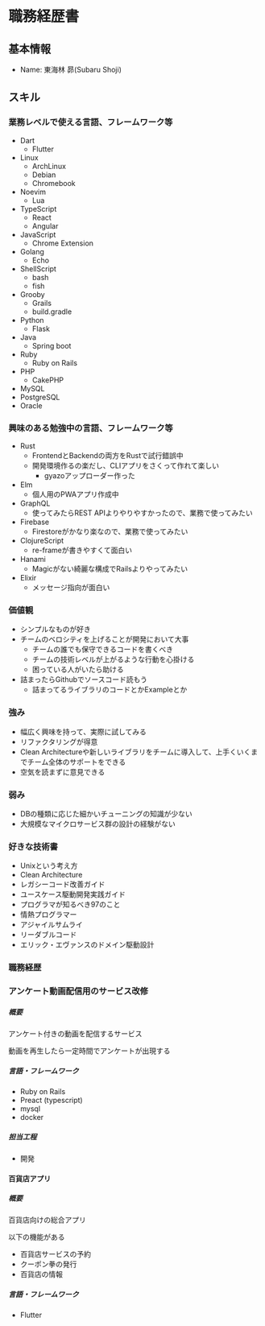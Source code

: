 # 職務経歴書

## 基本情報
- Name: 東海林 昴(Subaru Shoji)

## スキル
### 業務レベルで使える言語、フレームワーク等
- Dart
	- Flutter
- Linux
	- ArchLinux
	- Debian
	- Chromebook
- Noevim
	- Lua
- TypeScript
	- React
	- Angular
- JavaScript
	- Chrome Extension
- Golang
	- Echo
- ShellScript
	- bash
	- fish
- Grooby
	- Grails
	- build.gradle
- Python
	- Flask
- Java
	- Spring boot
- Ruby
	- Ruby on Rails
- PHP
	- CakePHP
- MySQL
- PostgreSQL
- Oracle


### 興味のある勉強中の言語、フレームワーク等
- Rust
	- FrontendとBackendの両方をRustで試行錯誤中
	- 開発環境作るの楽だし、CLIアプリをさくって作れて楽しい
	  - gyazoアップローダー作った
- Elm
	- 個人用のPWAアプリ作成中
- GraphQL
	- 使ってみたらREST APIよりやりやすかったので、業務で使ってみたい
- Firebase
	- Firestoreがかなり楽なので、業務で使ってみたい
- ClojureScript
	- re-frameが書きやすくて面白い
- Hanami
	- Magicがない綺麗な構成でRailsよりやってみたい
- Elixir
	- メッセージ指向が面白い

### 価値観
- シンプルなものが好き
- チームのベロシティを上げることが開発において大事
  - チームの誰でも保守できるコードを書くべき
  - チームの技術レベルが上がるような行動を心掛ける
  - 困っている人がいたら助ける
- 詰まったらGithubでソースコード読もう
	- 詰まってるライブラリのコードとかExampleとか

### 強み
- 幅広く興味を持って、実際に試してみる
- リファクタリングが得意
- Clean Architectureや新しいライブラリをチームに導入して、上手くいくまでチーム全体のサポートをできる
- 空気を読まずに意見できる

### 弱み

- DBの種類に応じた細かいチューニングの知識が少ない
- 大規模なマイクロサービス群の設計の経験がない

### 好きな技術書
- Unixという考え方
- Clean Architecture
- レガシーコード改善ガイド
- ユースケース駆動開発実践ガイド
- プログラマが知るべき97のこと
- 情熱プログラマー
- アジャイルサムライ
- リーダブルコード
- エリック・エヴァンスのドメイン駆動設計

### 職務経歴

### アンケート動画配信用のサービス改修

##### 概要

アンケート付きの動画を配信するサービス

動画を再生したら一定時間でアンケートが出現する

##### 言語・フレームワーク

* Ruby on Rails
* Preact (typescript)
* mysql
* docker

##### 担当工程

* 開発



#### 百貨店アプリ

##### 概要

百貨店向けの総合アプリ

以下の機能がある

* 百貨店サービスの予約
* クーポン拳の発行
* 百貨店の情報

##### 言語・フレームワーク

* Flutter
